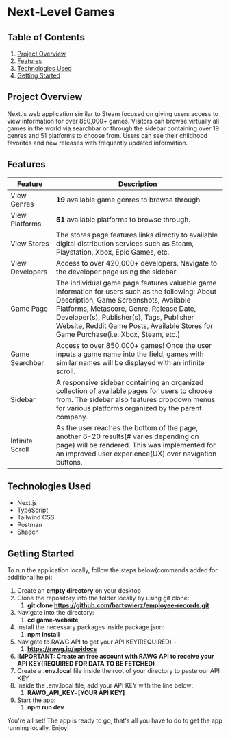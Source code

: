 # Next-Level Games

## Table of Contents

1. [Project Overview](#project-overview)
2. [Features](#features)
3. [Technologies Used](#technologies-used)
4. [Getting Started](#getting-started)
<!-- [Usage](#usage) -->

## Project Overview

Next.js web application similar to Steam focused on giving users access to view information for over 850,000+ games. Visitors can browse virtually all games in the world via searchbar or through the sidebar containing over 19 genres and 51 platforms to choose from. Users can see their childhood favorites and new releases with frequently updated information. 

## Features
Feature  | Description
------------- | -------------
View Genres | **19** available game genres to browse through.
View Platforms | **51** available platforms to browse through.
View Stores | The stores page features links directly to available digital distribution services such as Steam, Playstation, Xbox, Epic Games, etc.
View Developers | Access to over 420,000+ developers. Navigate to the developer page using the sidebar.
Game Page | The individual game page features valuable game information for users such as the following: About Description, Game Screenshots, Available Platforms, Metascore, Genre, Release Date, Developer(s), Publisher(s), Tags, Publisher Website, Reddit Game Posts, Available Stores for Game Purchase(i.e. Xbox, Steam, etc.)
Game Searchbar | Access to over 850,000+ games! Once the user inputs a game name into the field, games with similar names will be displayed with an infinite scroll.
Sidebar | A responsive sidebar containing an organized collection of available pages for users to choose from. The sidebar also features dropdown menus for various platforms organized by the parent company.
Infinite Scroll | As the user reaches the bottom of the page, another 6-20 results(# varies depending on page) will be rendered. This was implemented for an improved user experience(UX) over navigation buttons.


## Technologies Used
- Next.js
- TypeScript
- Tailwind CSS
- Postman
- Shadcn

## Getting Started
To run the application locally, follow the steps below(commands added for additional help):

1. Create an **empty directory** on your desktop
2. Clone the repository into the folder locally by using git clone: 
   1. **git clone https://github.com/bartswierz/employee-records.git**
3. Navigate into the directory:
   1. **cd game-website**
4. Install the necessary packages inside package.json:
   1. **npm install**
5. Navigate to RAWG API to get your API KEY(REQUIRED) -
   1. **https://rawg.io/apidocs**
6. **IMPORTANT: Create an free account with RAWG API to receive your API KEY(REQUIRED FOR DATA TO BE FETCHED)**
7. Create a **.env.local** file inside the root of your directory to paste our API KEY
8. Inside the .env.local file, add your API KEY with the line below:
   1. **RAWG_API_KEY=[YOUR API KEY]**
9. Start the app:
   1. **npm run dev**

You're all set! The app is ready to go, that's all you have to do to get the app running locally. Enjoy!     
